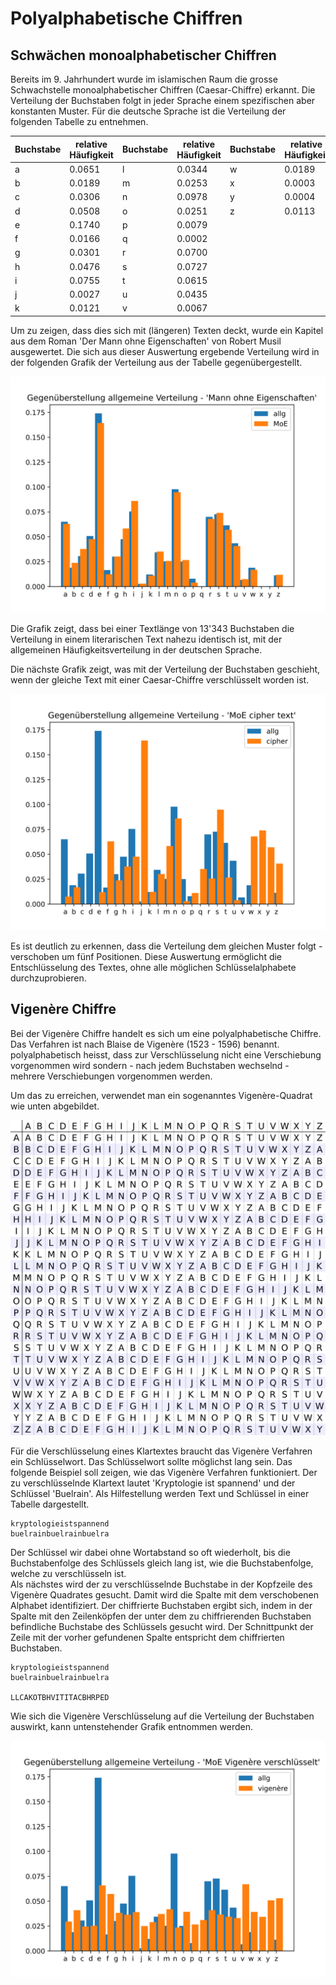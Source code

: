 # Polyalphabetische Chiffren

## Schwächen monoalphabetischer Chiffren

Bereits im 9. Jahrhundert wurde im islamischen Raum die grosse Schwachstelle
monoalphabetischer Chiffren (Caesar-Chiffre) erkannt. Die Verteilung der
Buchstaben folgt in jeder Sprache einem spezifischen aber konstanten Muster. Für
die deutsche Sprache ist die Verteilung der folgenden Tabelle zu entnehmen.

| Buchstabe | relative Häufigkeit | Buchstabe | relative Häufigkeit | Buchstabe | relative Häufigkeit |
| --- | --- | --- | --- | --- | --- | 
| a | 0.0651 | l | 0.0344 | w | 0.0189 |
| b | 0.0189 | m | 0.0253 | x | 0.0003 |
| c | 0.0306 | n | 0.0978 | y | 0.0004 |
| d | 0.0508 | o | 0.0251 | z | 0.0113 |
| e | 0.1740 | p | 0.0079 | |
| f | 0.0166 | q | 0.0002 | |
| g | 0.0301 | r | 0.0700 | |
| h | 0.0476 | s | 0.0727 | |
| i | 0.0755 | t | 0.0615 | |
| j | 0.0027 | u | 0.0435 | |
| k | 0.0121 | v | 0.0067 | |

Um zu zeigen, dass dies sich mit (längeren) Texten deckt, wurde ein Kapitel aus
dem Roman 'Der Mann ohne Eigenschaften' von Robert Musil ausgewertet. Die sich
aus dieser Auswertung ergebende Verteilung wird in der folgenden Grafik der
Verteilung aus der Tabelle gegenübergestellt.

![](plain.svg)

Die Grafik zeigt, dass bei einer Textlänge von 13'343 Buchstaben die Verteilung
in einem literarischen Text nahezu identisch ist, mit der allgemeinen
Häufigkeitsverteilung in der deutschen Sprache.

Die nächste Grafik zeigt, was mit der Verteilung der Buchstaben geschieht, wenn
der gleiche Text mit einer Caesar-Chiffre verschlüsselt worden ist.

![](cipher.svg)

Es ist deutlich zu erkennen, dass die Verteilung dem gleichen Muster folgt -
verschoben um fünf Positionen. Diese Auswertung ermöglicht die Entschlüsselung
des Textes, ohne alle möglichen Schlüsselalphabete durchzuprobieren.

## Vigenère Chiffre

Bei der Vigenère Chiffre handelt es sich um eine polyalphabetische Chiffre. Das
Verfahren ist nach Blaise de Vigenère (1523 - 1596) benannt. polyalphabetisch
heisst, dass zur Verschlüsselung nicht eine Verschiebung vorgenommen wird
sondern - nach jedem Buchstaben wechselnd - mehrere Verschiebungen
vorgenommen werden.

Um das zu erreichen, verwendet man ein sogenanntes Vigenère-Quadrat wie unten
abgebildet. 

![](vigenere_square_shading.svg)

Für die Verschlüsselung eines Klartextes braucht das Vigenère Verfahren ein
Schlüsselwort. Das Schlüsselwort sollte möglichst lang sein. Das folgende
Beispiel soll zeigen, wie das Vigenère Verfahren funktioniert. Der zu
verschlüsselnde Klartext lautet 'Kryptologie ist spannend' und der
Schlüssel
'Buelrain'. Als Hilfestellung werden Text und Schlüssel in einer Tabelle
dargestellt.

```
kryptologieistspannend
buelrainbuelrainbuelra
```

Der Schlüssel wir dabei ohne Wortabstand so oft wiederholt, bis die
Buchstabenfolge des Schlüssels gleich lang ist, wie die Buchstabenfolge, welche
zu verschlüsseln ist.  
Als nächstes wird der zu verschlüsselnde Buchstabe in der Kopfzeile des Vigenère
Quadrates gesucht. Damit wird die Spalte mit dem verschobenen Alphabet
identifiziert. Der chiffrierte Buchstaben ergibt sich, indem in der Spalte mit
den Zeilenköpfen der unter dem zu chiffrierenden Buchstaben befindliche
Buchstabe des Schlüssels gesucht wird. Der Schnittpunkt der Zeile mit der vorher
gefundenen Spalte entspricht dem chiffrierten Buchstaben.

```
kryptologieistspannend
buelrainbuelrainbuelra

LLCAKOTBHVITITACBHRPED
```

Wie sich die Vigenère Verschlüsselung auf die Verteilung der Buchstaben
auswirkt, kann untenstehender Grafik entnommen werden.

![](vigenere.svg)